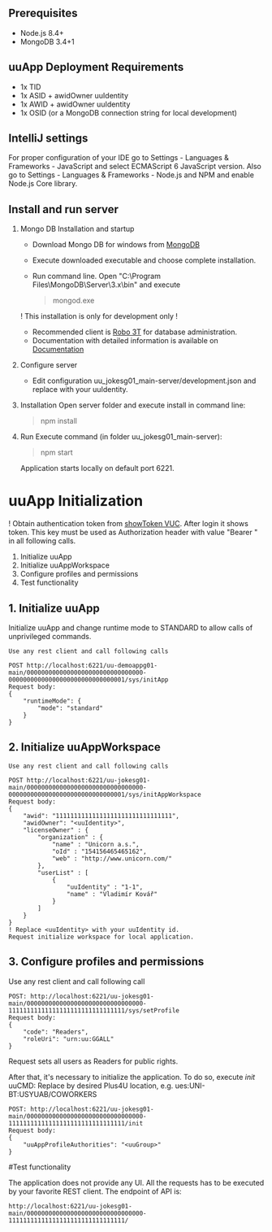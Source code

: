 ## Prerequisites
- Node.js 8.4+
- MongoDB 3.4+1

## uuApp Deployment Requirements
- 1x TID
- 1x ASID + awidOwner uuIdentity
- 1x AWID + awidOwner uuIdentity
- 1x OSID (or a MongoDB connection string for local development)
      
## IntelliJ settings
For proper configuration of your IDE go to Settings - Languages & Frameworks - JavaScript and select ECMAScript 6 JavaScript version. 
Also go to Settings - Languages & Frameworks - Node.js and NPM and enable Node.js Core library.

## Install and run server
1. Mongo DB Installation and startup
    - Download Mongo DB for windows from [MongoDB](https://www.mongodb.com/download-center?jmp=nav#community)
    - Execute downloaded executable and choose complete installation.
    - Run command line. Open "C:\Program Files\MongoDB\Server\3.x\bin" and execute

      > mongod.exe

     ! This installation is only for development only !
    - Recommended client is [Robo 3T](https://robomongo.org) for database administration.
    - Documentation with detailed information is available on [Documentation](https://plus4u.net/ues/sesm?SessFree=ues%253AVPH-BT%253AUAFTEMPLATE)
2. Configure server
    - Edit configuration uu_jokesg01_main-server/development.json and replace <asidOwner> with your uuIdentity.
3. Installation
    Open server folder and execute install in command line:

    > npm install
4. Run
    Execute command (in folder uu_jokesg01_main-server):

    > npm start
    
    Application starts locally on default port 6221.
	
# uuApp Initialization
! Obtain authentication token from [showToken VUC](https://oidc.plus4u.net/uu-oidcg01-main/0-0/showToken). 
  After login it shows token. This key must be used as Authorization header with value "Bearer <token>" in all following calls.

1. Initialize uuApp
2. Initialize uuAppWorkspace
3. Configure profiles and permissions
4. Test functionality

## 1. Initialize uuApp
Initialize uuApp and change runtime mode to STANDARD to allow calls of unprivileged commands.

    Use any rest client and call following calls

    POST http://localhost:6221/uu-demoappg01-main/00000000000000000000000000000000-00000000000000000000000000000001/sys/initApp
    Request body:
    {
        "runtimeMode": {
            "mode": "standard"
        }     
    }
        




## 2. Initialize uuAppWorkspace


    Use any rest client and call following calls

    POST http://localhost:6221/uu-jokesg01-main/00000000000000000000000000000000-00000000000000000000000000000001/sys/initAppWorkspace
    Request body:
    {
        "awid": "11111111111111111111111111111111",
        "awidOwner": "<uuIdentity>",
        "licenseOwner" : {
            "organization" : {
                "name" : "Unicorn a.s.",
                "oId" : "154156465465162",
                "web" : "http://www.unicorn.com/"
            },
            "userList" : [
                {
                    "uuIdentity" : "1-1",
                    "name" : "Vladimír Kovář"
                }
            ]
        }
    }
    ! Replace <uuIdentity> with your uuIdentity id.
    Request initialize workspace for local application.

## 3. Configure profiles and permissions

Use any rest client and call following call

    POST: http://localhost:6221/uu-jokesg01-main/00000000000000000000000000000000-11111111111111111111111111111111/sys/setProfile
    Request body:
    {
        "code": "Readers",
        "roleUri": "urn:uu:GGALL"
    }
Request sets all users as Readers for public rights.

After that, it's necessary to initialize the application. To do so, execute _init_ uuCMD:
Replace _<uuGroup>_ by desired Plus4U location, e.g. ues:UNI-BT:USYUAB/COWORKERS

    POST: http://localhost:6221/uu-jokesg01-main/00000000000000000000000000000000-11111111111111111111111111111111/init
    Request body:
    {
    	"uuAppProfileAuthorities": "<uuGroup>"
    }

#Test functionality

The application does not provide any UI. 
All the requests has to be executed by your favorite REST client.
The endpoint of API is:
    
    http://localhost:6221/uu-jokesg01-main/00000000000000000000000000000000-11111111111111111111111111111111/


